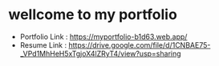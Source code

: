 # wellcome to my portfolio

- Portfolio Link : https://myportfolio-b1d63.web.app/
- Resume Link : https://drive.google.com/file/d/1CNBAE75-_VPd1MhHeH5xTgjoX4lZRyT4/view?usp=sharing
